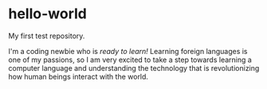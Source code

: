 # hello-world
My first test repository. 

I'm a coding newbie who is *ready to learn!* Learning foreign languages is one of my passions, so I am very excited to take a step towards learning a computer language and understanding the technology that is revolutionizing how human beings interact with the world.
